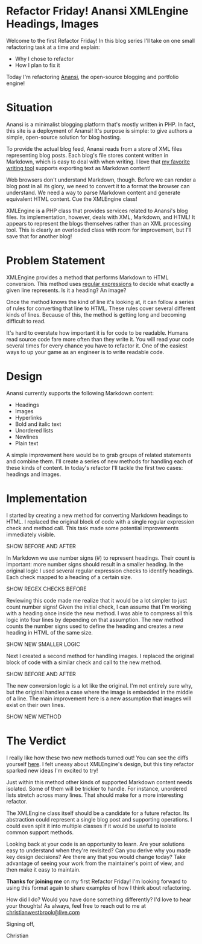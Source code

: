 # Refactor Friday! Anansi XMLEngine Headings, Images

Welcome to the first Refactor Friday! In this blog series I'll take on one small refactoring task at a time and explain:

*   Why I chose to refactor
*   How I plan to fix it

Today I'm refactoring [Anansi](https://github.com/christian-westbrook/anansi), the open-source blogging and portfolio engine!

# Situation

Anansi is a minimalist blogging platform that's mostly written in PHP. In fact, this site is a deployment of Anansi! It's purpose is simple: to give authors a simple, open-source solution for blog hosting.

To provide the actual blog feed, Anansi reads from a store of XML files representing blog posts. Each blog's file stores content written in Markdown, which is easy to deal with when writing. I love that [my favorite writing tool](https://hemingwayapp.com/) supports exporting text as Markdown content!

Web browsers don't understand Markdown, though. Before we can render a blog post in all its glory, we need to convert it to a format the browser can understand. We need a way to parse Markdown content and generate equivalent HTML content. Cue the XMLEngine class!

XMLEngine is a PHP class that provides services related to Anansi's blog files. Its implementation, however, deals with XML, Markdown, and HTML! It appears to represent the blogs themselves rather than an XML processing tool. This is clearly an overloaded class with room for improvement, but I'll save that for another blog!

# Problem Statement

XMLEngine provides a method that performs Markdown to HTML conversion. This method uses [regular expressions](https://en.wikipedia.org/wiki/Regular_expression) to decide what exactly a given line represents. Is it a heading? An image?

Once the method knows the kind of line it's looking at, it can follow a series of rules for converting that line to HTML. These rules cover several different kinds of lines. Because of this, the method is getting long and becoming difficult to read.

It's hard to overstate how important it is for code to be readable. Humans read source code fare more often than they write it. You will read your code several times for every chance you have to refactor it. One of the easiest ways to up your game as an engineer is to write readable code.

# Design

Anansi currently supports the following Markdown content:

*   Headings
*   Images
*   Hyperlinks
*   Bold and italic text
*   Unordered lists
*   Newlines
*   Plain text

A simple improvement here would be to grab groups of related statements and combine them. I'll create a series of new methods for handling each of these kinds of content. In today's refactor I'll tackle the first two cases: headings and images.

# Implementation

I started by creating a new method for converting Markdown headings to HTML. I replaced the original block of code with a single regular expression check and method call. This task made some potential improvements immediately visible.

SHOW BEFORE AND AFTER

In Markdown we use number signs (#) to represent headings. Their count is important: more number signs should result in a smaller heading. In the original logic I used several regular expression checks to identify headings. Each check mapped to a heading of a certain size.

SHOW REGEX CHECKS BEFORE

Reviewing this code made me realize that it would be a lot simpler to just count number signs! Given the initial check, I can assume that I'm working with a heading once inside the new method. I was able to compress all this logic into four lines by depending on that assumption. The new method counts the number signs used to define the heading and creates a new heading in HTML of the same size.

SHOW NEW SMALLER LOGIC

Next I created a second method for handling images. I replaced the original block of code with a similar check and call to the new method.

SHOW BEFORE AND AFTER

The new conversion logic is a lot like the original. I'm not entirely sure why, but the original handles a case where the image is embedded in the middle of a line. The main improvement here is a new assumption that images will exist on their own lines.

SHOW NEW METHOD

# The Verdict

I really like how these two new methods turned out! You can see the diffs yourself [here](https://github.com/christian-westbrook/anansi/pull/45/files). I felt uneasy about XMLEngine's design, but this tiny refactor sparked new ideas I'm excited to try!

Just within this method other kinds of supported Markdown content needs isolated. Some of them will be trickier to handle. For instance, unordered lists stretch across many lines. That should make for a more interesting refactor.

The XMLEngine class itself should be a candidate for a future refactor. Its abstraction could represent a single blog post and supporting operations. I could even split it into multiple classes if it would be useful to isolate common support methods.

Looking back at your code is an opportunity to learn. Are your solutions easy to understand when they're revisited? Can you derive why you made key design decisions? Are there any that you would change today? Take advantage of seeing your work from the maintainer's point of view, and then make it easy to maintain.

**Thanks for joining me** on my first Refactor Friday! I'm looking forward to using this format again to share examples of how I think about refactoring.

How did I do? Would you have done something differently? I'd love to hear your thoughts! As always, feel free to reach out to me at [christianwestbrook@live.com](mailto:christianwestbrook@live.com)

Signing off,

Christian